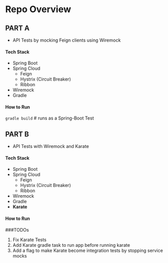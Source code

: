 # Repo Overview  

## PART A  
- API Tests by mocking Feign clients using Wiremock

#### Tech Stack  
* Spring Boot
* Spring Cloud
    * Feign
    * Hystrix (Circuit Breaker) 
    * Ribbon
* Wiremock
* Gradle  

#### How to Run  
`gradle build`  # runs as a Spring-Boot Test  

## PART B  
- API Tests with Wiremock and Karate  

#### Tech Stack  
* Spring Boot
* Spring Cloud
    * Feign
    * Hystrix (Circuit Breaker) 
    * Ribbon
* Wiremock
* Gradle
* **Karate**  

#### How to Run  



###TODOs
1. Fix Karate Tests
2. Add Karate gradle task to run app before running karate
3. Add a flag to make Karate become integration tests by stopping service mocks
